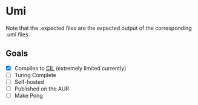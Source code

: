 # Umi

Note that the .expected files are the expected output of the corresponding .umi files.

## Goals

-   [x] Compiles to [CIL](https://en.wikipedia.org/wiki/Common_Intermediate_Language) (extremely limited currently)
-   [ ] Turing Complete
-   [ ] Self-hosted
-   [ ] Published on the AUR
-   [ ] Make Pong
